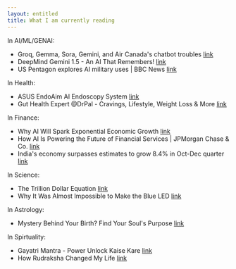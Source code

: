 ```yaml
---
layout: entitled
title: What I am currently reading 
---
```


In AI/ML/GENAI:
 - Groq, Gemma, Sora, Gemini, and Air Canada's chatbot troubles [link](https://www.youtube.com/watch?v=3nF8Z6HgSLQ)
 - DeepMind Gemini 1.5 - An AI That Remembers! [link](https://www.youtube.com/watch?v=oJVwmxTOLd8)
 - US Pentagon explores AI military uses | BBC News [link](https://www.youtube.com/watch?v=5cWqkUfF150)

In Health:
 - ASUS EndoAim AI Endoscopy System [link](https://www.youtube.com/watch?v=cbaPwlNejB4)
 - Gut Health Expert @DrPal - Cravings, Lifestyle, Weight Loss & More [link](https://www.youtube.com/watch?v=A9OUgk3H4AY)

In Finance:
 - Why AI Will Spark Exponential Economic Growth [link](https://www.youtube.com/watch?v=rQEh7d-qa38)
 - How AI Is Powering the Future of Financial Services | JPMorgan Chase & Co. [link](https://www.youtube.com/watch?v=KjvQqgMYQeI)
 - India's economy surpasses estimates to grow 8.4% in Oct-Dec quarter [link](https://www.youtube.com/watch?v=3iqrTvExLqU)

In Science:
 - The Trillion Dollar Equation [link](https://www.youtube.com/watch?v=A5w-dEgIU1M)
 - Why It Was Almost Impossible to Make the Blue LED [link](https://www.youtube.com/watch?v=AF8d72mA41M)

In Astrology:
 - Mystery Behind Your Birth? Find Your Soul's Purpose [link](https://www.youtube.com/watch?v=sbUOo-XbDs0)

In Spirtuality:
 - Gayatri Mantra - Power Unlock Kaise Kare [link](https://www.youtube.com/watch?v=c0DwBlB83lk)
 - How Rudraksha Changed My Life [link](https://www.youtube.com/watch?v=YbULuWVUt7k)